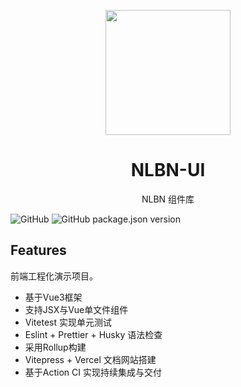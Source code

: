 <p align="center">
<img src="https://github.com/smarty-team/smarty-admin/blob/main/assets/logo.jpeg" style="width:200px;" />
</p>

<h1 align="center">NLBN-UI</h1>

<p align="center">
NLBN 组件库
</p>

<img alt="GitHub" src="https://img.shields.io/github/license/zerocsss/smarty-ui-vite?color=red">
<img alt="GitHub package.json version" src="https://img.shields.io/github/package-json/v/zerocsss/smarty-ui-vite">

## Features

前端工程化演示项目。
- 基于Vue3框架
- 支持JSX与Vue单文件组件
- Vitetest 实现单元测试
- Eslint + Prettier + Husky 语法检查
- 采用Rollup构建
- Vitepress + Vercel 文档网站搭建
- 基于Action CI 实现持续集成与交付